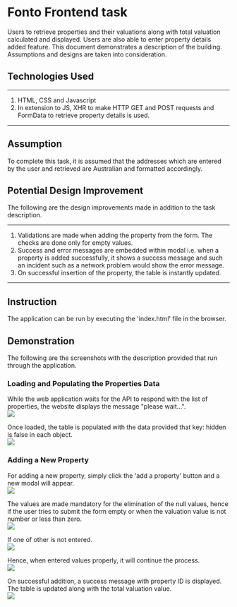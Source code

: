 # Fonto Frontend task 

Users to retrieve properties and their valuations along with total valuation calculated and displayed. Users are also able to enter property details added feature. This document demonstrates a description of the building. Assumptions and designs are taken into consideration. 

## Technologies Used

---
1. HTML, CSS and Javascript
2. In extension to JS, XHR to make HTTP GET and POST requests and FormData to retrieve property details is used.
---

## Assumption

To complete this task, it is assumed that the addresses which are entered by the user and retrieved are Australian and formatted accordingly. 

## Potential Design Improvement 

The following are the design improvements made in addition to the task description. 

---
1. Validations are made when adding the property from the form. The checks are done only for empty values. 
2. Success and error messages are embedded within modal i.e. when a property is added successfully, it shows a success message and such an incident such as a network problem would show the error message. 
3. On successful insertion of the property, the table is instantly updated. 
---

## Instruction 

The application can be run by executing the 'index.html' file in the browser. 

## Demonstration 

The following are the screenshots with the description provided that run through the application. 

### Loading and Populating the Properties Data 

While the web application waits for the API to respond with the list of properties, the website displays the message "please wait...". 
<br /><img src="https://bitbucket.org/alwaysvictory724/fonto_tasks/raw/0ec86a45ccbdfe464433445fe25381c3f5efa062/frontend_task/assets/scr1.jpg" /> 

Once loaded, the table is populated with the data provided that key: hidden is false in each object. 
<br /><img src="https://bitbucket.org/alwaysvictory724/fonto_tasks/raw/0ec86a45ccbdfe464433445fe25381c3f5efa062/frontend_task/assets/scr2.jpg" />

### Adding a New Property 

For adding a new property, simply click the 'add a property' button and a new modal will appear. 
<br /><img src="https://bitbucket.org/alwaysvictory724/fonto_tasks/raw/0ec86a45ccbdfe464433445fe25381c3f5efa062/frontend_task/assets/scr3.jpg" />

The values are made mandatory for the elimination of the null values, hence if the user tries to submit the form empty or when the valuation value is not number or less than zero. 
<br /><img src="https://bitbucket.org/alwaysvictory724/fonto_tasks/raw/0ec86a45ccbdfe464433445fe25381c3f5efa062/frontend_task/assets/scr4.jpg" />

If one of other is not entered. 
<br /><img src="https://bitbucket.org/alwaysvictory724/fonto_tasks/raw/0ec86a45ccbdfe464433445fe25381c3f5efa062/frontend_task/assets/scr7.jpg" />

Hence, when entered values properly, it will continue the process. 
<br /><img src="https://bitbucket.org/alwaysvictory724/fonto_tasks/raw/0ec86a45ccbdfe464433445fe25381c3f5efa062/frontend_task/assets/scr5.jpg" />

On successful addition, a success message with property ID is displayed. The table is updated along with the total valuation value. 
<br /><img src="https://bitbucket.org/alwaysvictory724/fonto_tasks/raw/0ec86a45ccbdfe464433445fe25381c3f5efa062/frontend_task/assets/scr6.jpg" />
